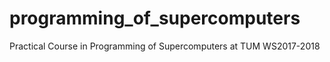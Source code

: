 # programming_of_supercomputers
Practical Course in Programming of Supercomputers at TUM WS2017-2018
